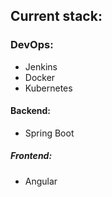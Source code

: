 ## Current stack:

### DevOps:
- Jenkins
- Docker
- Kubernetes

#### Backend:
- Spring Boot

##### Frontend:
- Angular
